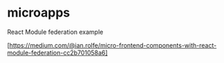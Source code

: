 # microapps
React Module federation example

[https://medium.com/@ian.rolfe/micro-frontend-components-with-react-module-federation-cc2b701058a6]
